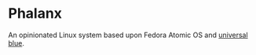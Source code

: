 # Phalanx

An opinionated Linux system based upon Fedora Atomic OS and [universal blue](https://universal-blue.org/).

